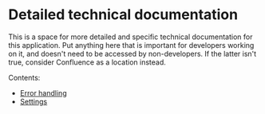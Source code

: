 Detailed technical documentation
================================

This is a space for more detailed and specific technical documentation for this application.
Put anything here that is important for developers working on it, and doesn't need to be
accessed by non-developers. If the latter isn't true, consider Confluence as a location instead.

Contents:

- [Error handling](error-handling.md)
- [Settings](settings.md)
